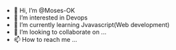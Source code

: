 - 👋 Hi, I’m @Moses-OK
- 👀 I’m interested in Devops
- 🌱 I’m currently learning Jvavascript(Web development)
- 💞️ I’m looking to collaborate on ...
- 📫 How to reach me ...

<!---
Moses-OK/Moses-OK is a ✨ special ✨ repository because its `README.md` (this file) appears on your GitHub profile.
You can click the Preview link to take a look at your changes.
--->
